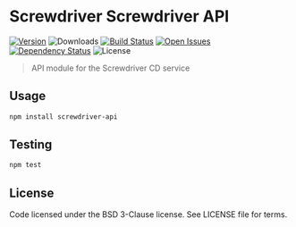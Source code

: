 # Screwdriver Screwdriver API
[![Version][npm-image]][npm-url] ![Downloads][downloads-image] [![Build Status][wercker-image]][wercker-url] [![Open Issues][issues-image]][issues-url] [![Dependency Status][daviddm-image]][daviddm-url] ![License][license-image]

> API module for the Screwdriver CD service

## Usage

```bash
npm install screwdriver-api
```

## Testing

```bash
npm test
```

## License

Code licensed under the BSD 3-Clause license. See LICENSE file for terms.

[npm-image]: https://img.shields.io/npm/v/screwdriver-api.svg
[npm-url]: https://npmjs.org/package/screwdriver-api
[downloads-image]: https://img.shields.io/npm/dt/screwdriver-api.svg
[license-image]: https://img.shields.io/npm/l/screwdriver-api.svg
[issues-image]: https://img.shields.io/github/issues/screwdriver-cd/api.svg
[issues-url]: https://github.com/screwdriver-cd/api/issues
[wercker-image]: https://app.wercker.com/status/3b34e93cc47c1b05d484158c012cb731
[wercker-url]: https://app.wercker.com/project/bykey/3b34e93cc47c1b05d484158c012cb731
[daviddm-image]: https://david-dm.org/screwdriver-cd/api.svg?theme=shields.io
[daviddm-url]: https://david-dm.org/screwdriver-cd/api
